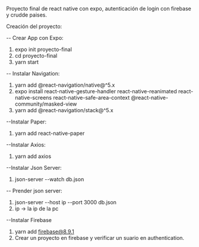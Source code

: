 Proyecto final de react native con expo, autenticación de login con firebase y crudde paises.

Creación del proyecto:

-- Crear App con Expo: 
1. expo init proyecto-final
2. cd proyecto-final
3. yarn start

-- Instalar Navigation:
1. yarn add @react-navigation/native@^5.x
2. expo install react-native-gesture-handler react-native-reanimated react-native-screens react-native-safe-area-context @react-native-community/masked-view
3. yarn add @react-navigation/stack@^5.x

--Instalar Paper:
1. yarn add react-native-paper

--Instalar Axios:
1. yarn add axios

--Instalar Json Server:
1. json-server --watch db.json

-- Prender json server:
1. json-server --host ip --port 3000 db.json
2. ip -> la ip de la pc

--Instalar Firebase
1. yarn add firebase@8.9.1
2. Crear un proyecto en firebase y verificar un suario en authentication.

